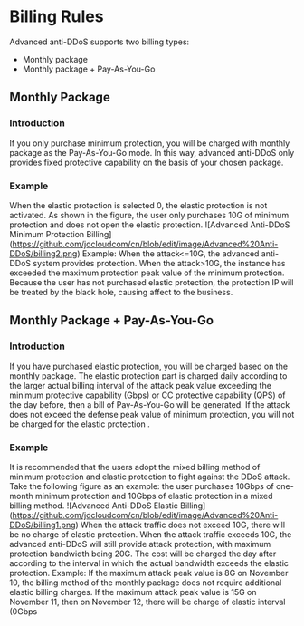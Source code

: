 # Billing Rules

Advanced anti-DDoS supports two billing types:
 * Monthly package
 * Monthly package + Pay-As-You-Go

## Monthly Package
### Introduction
If you only purchase minimum protection, you will be charged with monthly package as the Pay-As-You-Go mode.
In this way, advanced anti-DDoS only provides fixed protective capability on the basis of your chosen package.

### Example
When the elastic protection is selected 0, the elastic protection is not activated.
As shown in the figure, the user only purchases 10G of minimum protection and does not open the elastic protection.
![Advanced Anti-DDoS Minimum Protection Billing] (https://github.com/jdcloudcom/cn/blob/edit/image/Advanced%20Anti-DDoS/billing2.png)
Example: When the attack<=10G, the advanced anti-DDoS system provides protection.
    When the attack>10G, the instance has exceeded the maximum protection peak value of the minimum protection. Because the user has not purchased elastic protection, the protection IP will be treated by the black hole, causing affect to the business.





## Monthly Package + Pay-As-You-Go
### Introduction
If you have purchased elastic protection, you will be charged based on the monthly package.
The elastic protection part is charged daily according to the larger actual billing interval of the attack peak value exceeding the minimum protective capability (Gbps) or CC protective capability (QPS) of the day before,
then a bill of Pay-As-You-Go will be generated.
If the attack does not exceed the defense peak value of minimum protection, you will not be charged for the elastic protection .

### Example
It is recommended that the users adopt the mixed billing method of minimum protection and elastic protection to fight against the DDoS attack.
Take the following figure as an example: the user purchases 10Gbps of one-month minimum protection and 10Gbps of elastic protection in a mixed billing method.
![Advanced Anti-DDoS Elastic Billing] (https://github.com/jdcloudcom/cn/blob/edit/image/Advanced%20Anti-DDoS/billing1.png)
When the attack traffic does not exceed 10G, there will be no charge of elastic protection. When the attack traffic exceeds 10G, the advanced anti-DDoS will still provide attack protection, with maximum protection bandwidth being 20G. The cost will be charged the day after according to the interval in which the actual bandwidth exceeds the elastic protection.
Example: If the maximum attack peak value is 8G on November 10, the billing method of the monthly package does not require additional elastic billing charges.
   If the maximum attack peak value is 15G on November 11, then on November 12, there will be charge of elastic interval (0Gbps
